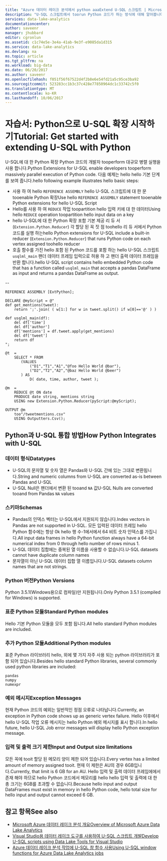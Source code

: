 ```yaml
---
title: "Azure 데이터 레이크 분석에서 python aaaExtend U-SQL 스크립트 | Microsoft Docs"
description: "U-SQL 스크립트에서 toorun Python 코드가 하는 방식에 대해 알아봅니다"
services: data-lake-analytics
documentationcenter: 
author: saveenr
manager: jhubbard
editor: cgronlun
ms.assetid: c1c74e5e-3e4a-41ab-9e3f-e9085da1d315
ms.service: data-lake-analytics
ms.devlang: na
ms.topic: article
ms.tgt_pltfrm: na
ms.workload: big-data
ms.date: 06/20/2017
ms.author: saveenr
ms.openlocfilehash: f051f56f67522d4f2b8e6e54fd21a5c95ce3ba92
ms.sourcegitcommit: 523283cc1b3c37c428e77850964dc1c33742c5f0
ms.translationtype: MT
ms.contentlocale: ko-KR
ms.lasthandoff: 10/06/2017
---
```

# <a name="tutorial-get-started-with-extending-u-sql-with-python"></a><span data-ttu-id="d8880-103">자습서: Python으로 U-SQL 확장 시작하기</span><span class="sxs-lookup"><span data-stu-id="d8880-103">Tutorial: Get started with extending U-SQL with Python</span></span>

<span data-ttu-id="d8880-104">U-SQL에 대 한 Python 확장 Python 코드의 개발자 tooperform 대규모 병렬 실행을 사용 합니다.</span><span class="sxs-lookup"><span data-stu-id="d8880-104">Python Extensions for U-SQL enable developers tooperform massively parallel execution of Python code.</span></span> <span data-ttu-id="d8880-105">다음 예제는 hello hello 기본 단계를 보여 줍니다.</span><span class="sxs-lookup"><span data-stu-id="d8880-105">hello following example illustrates hello basic steps:</span></span>

* <span data-ttu-id="d8880-106">사용 하 여 hello `REFERENCE ASSEMBLY` hello U-SQL 스크립트에 대 한 문 tooenable Python 확장</span><span class="sxs-lookup"><span data-stu-id="d8880-106">Use hello `REFERENCE ASSEMBLY` statement tooenable Python extensions for hello U-SQL Script</span></span>
* <span data-ttu-id="d8880-107">Hello를 사용 하 여 `REDUCE` 작업 toopartition hello 입력 키에 대 한 데이터</span><span class="sxs-lookup"><span data-stu-id="d8880-107">Using hello `REDUCE` operation toopartition hello input data on a key</span></span>
* <span data-ttu-id="d8880-108">hello U-SQL에 대 한 Python 확장 포함 기본 제공 리 듀 서 (`Extension.Python.Reducer`) 각 할당 된 꼭 짓 점 toohello 리 듀 서에서 Python 코드를 실행 하는</span><span class="sxs-lookup"><span data-stu-id="d8880-108">hello Python extensions for U-SQL include a built-in reducer (`Extension.Python.Reducer`) that runs Python code on each vertex assigned toohello reducer</span></span>
* <span data-ttu-id="d8880-109">호출 함수를 가진 hello 포함 된 Python 코드를 포함 하는 hello U-SQL 스크립트 `usqlml_main` 팬더 데이터 프레임 입력으로 허용 하 고 팬더 출력 데이터 프레임을 반환 합니다.</span><span class="sxs-lookup"><span data-stu-id="d8880-109">hello U-SQL script contains hello embedded Python code that has a function called `usqlml_main` that accepts a pandas DataFrame as input and returns a pandas DataFrame as output.</span></span>

--

    REFERENCE ASSEMBLY [ExtPython];

    DECLARE @myScript = @"
    def get_mentions(tweet):
        return ';'.join( ( w[1:] for w in tweet.split() if w[0]=='@' ) )

    def usqlml_main(df):
        del df['time']
        del df['author']
        df['mentions'] = df.tweet.apply(get_mentions)
        del df['tweet']
        return df
    ";

    @t  = 
        SELECT * FROM 
           (VALUES
               ("D1","T1","A1","@foo Hello World @bar"),
               ("D2","T2","A2","@baz Hello World @beer")
           ) AS 
               D( date, time, author, tweet );

    @m  =
        REDUCE @t ON date
        PRODUCE date string, mentions string
        USING new Extension.Python.Reducer(pyScript:@myScript);

    OUTPUT @m
        too"/tweetmentions.csv"
        USING Outputters.Csv();

## <a name="how-python-integrates-with-u-sql"></a><span data-ttu-id="d8880-110">Python과 U-SQL 통합 방법</span><span class="sxs-lookup"><span data-stu-id="d8880-110">How Python Integrates with U-SQL</span></span>

### <a name="datatypes"></a><span data-ttu-id="d8880-111">데이터 형식</span><span class="sxs-lookup"><span data-stu-id="d8880-111">Datatypes</span></span>

* <span data-ttu-id="d8880-112">U-SQL의 문자열 및 숫자 열은 Pandas와 U-SQL 간에 있는 그대로 변환됩니다.</span><span class="sxs-lookup"><span data-stu-id="d8880-112">String and numeric columns from U-SQL are converted as-is between Pandas and U-SQL</span></span>
* <span data-ttu-id="d8880-113">U-SQL Null은 팬더에서 변환 된 tooand `NA` 값</span><span class="sxs-lookup"><span data-stu-id="d8880-113">U-SQL Nulls are converted tooand from Pandas `NA` values</span></span>

### <a name="schemas"></a><span data-ttu-id="d8880-114">스키마</span><span class="sxs-lookup"><span data-stu-id="d8880-114">Schemas</span></span>

* <span data-ttu-id="d8880-115">Pandas의 인덱스 벡터는 U-SQL에서 지원되지 않습니다.</span><span class="sxs-lookup"><span data-stu-id="d8880-115">Index vectors in Pandas are not supported in U-SQL.</span></span> <span data-ttu-id="d8880-116">모든 입력된 데이터 프레임 hello Python 함수에는 항상 0k hello 행 수-1에서에서 64 비트 숫자 인덱스를 가집니다.</span><span class="sxs-lookup"><span data-stu-id="d8880-116">All input data frames in hello Python function always have a 64-bit numerical index from 0 through hello number of rows minus 1.</span></span> 
* <span data-ttu-id="d8880-117">U-SQL 데이터 집합에는 중복된 열 이름을 사용할 수 없습니다.</span><span class="sxs-lookup"><span data-stu-id="d8880-117">U-SQL datasets cannot have duplicate column names</span></span>
* <span data-ttu-id="d8880-118">문자열이 아닌 U-SQL 데이터 집합 열 이름입니다.</span><span class="sxs-lookup"><span data-stu-id="d8880-118">U-SQL datasets column names that are not strings.</span></span> 

### <a name="python-versions"></a><span data-ttu-id="d8880-119">Python 버전</span><span class="sxs-lookup"><span data-stu-id="d8880-119">Python Versions</span></span>
<span data-ttu-id="d8880-120">Python 3.5.1(Windows용으로 컴파일)만 지원됩니다.</span><span class="sxs-lookup"><span data-stu-id="d8880-120">Only Python 3.5.1 (compiled for Windows) is supported.</span></span> 

### <a name="standard-python-modules"></a><span data-ttu-id="d8880-121">표준 Python 모듈</span><span class="sxs-lookup"><span data-stu-id="d8880-121">Standard Python modules</span></span>
<span data-ttu-id="d8880-122">Hello 기본 Python 모듈을 모두 포함 됩니다.</span><span class="sxs-lookup"><span data-stu-id="d8880-122">All hello standard Python modules are included.</span></span>

### <a name="additional-python-modules"></a><span data-ttu-id="d8880-123">추가 Python 모듈</span><span class="sxs-lookup"><span data-stu-id="d8880-123">Additional Python modules</span></span>
<span data-ttu-id="d8880-124">표준 Python 라이브러리 hello, 외에 몇 가지 자주 사용 되는 python 라이브러리가 포함 되어 있습니다.</span><span class="sxs-lookup"><span data-stu-id="d8880-124">Besides hello standard Python libraries, several commonly used python libraries are included:</span></span>

    pandas
    numpy
    numexpr

### <a name="exception-messages"></a><span data-ttu-id="d8880-125">예외 메시지</span><span class="sxs-lookup"><span data-stu-id="d8880-125">Exception Messages</span></span>
<span data-ttu-id="d8880-126">현재 Python 코드의 예외는 일반적인 정점 오류로 나타납니다.</span><span class="sxs-lookup"><span data-stu-id="d8880-126">Currently, an exception in Python code shows up as generic vertex failure.</span></span> <span data-ttu-id="d8880-127">Hello 이후에서 hello U-SQL 작업 오류 메시지는 hello Python 예외 메시지를 표시 합니다.</span><span class="sxs-lookup"><span data-stu-id="d8880-127">In hello future, hello U-SQL Job error messages will display hello Python exception message.</span></span>

### <a name="input-and-output-size-limitations"></a><span data-ttu-id="d8880-128">입력 및 출력 크기 제한</span><span class="sxs-lookup"><span data-stu-id="d8880-128">Input and Output size limitations</span></span>
<span data-ttu-id="d8880-129">모든 꼭에 tooit 할당 된 메모리 양이 제한 되어 있습니다.</span><span class="sxs-lookup"><span data-stu-id="d8880-129">Every vertex has a limited amount of memory assigned tooit.</span></span> <span data-ttu-id="d8880-130">현재 이 제한은 AU의 경우 6GB입니다.</span><span class="sxs-lookup"><span data-stu-id="d8880-130">Currently, that limit is 6 GB for an AU.</span></span> <span data-ttu-id="d8880-131">Hello 입력 및 출력 데이터 프레임에에서 존재 해야 하므로 hello Python 코드에서 메모리를 hello hello 입력 및 출력에 대 한 총 크기는 6GB를 초과할 수 없습니다.</span><span class="sxs-lookup"><span data-stu-id="d8880-131">Because hello input and output DataFrames must exist in memory in hello Python code, hello total size for hello input and output cannot exceed 6 GB.</span></span>

## <a name="see-also"></a><span data-ttu-id="d8880-132">참고 항목</span><span class="sxs-lookup"><span data-stu-id="d8880-132">See also</span></span>
* [<span data-ttu-id="d8880-133">Microsoft Azure 데이터 레이크 분석 개요</span><span class="sxs-lookup"><span data-stu-id="d8880-133">Overview of Microsoft Azure Data Lake Analytics</span></span>](data-lake-analytics-overview.md)
* [<span data-ttu-id="d8880-134">Visual Studio용 데이터 레이크 도구를 사용하여 U-SQL 스크립트 개발</span><span class="sxs-lookup"><span data-stu-id="d8880-134">Develop U-SQL scripts using Data Lake Tools for Visual Studio</span></span>](data-lake-analytics-data-lake-tools-get-started.md)
* [<span data-ttu-id="d8880-135">Azure 데이터 레이크 분석 작업에 U-SQL 창 함수 사용</span><span class="sxs-lookup"><span data-stu-id="d8880-135">Using U-SQL window functions for Azure Data Lake Analytics jobs</span></span>](data-lake-analytics-use-window-functions.md)

